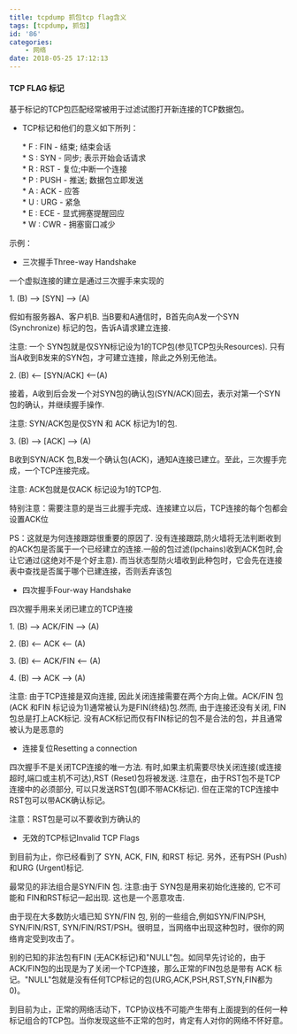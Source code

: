 ```yaml
---
title: tcpdump 抓包tcp flag含义
tags: [tcpdump, 抓包]
id: '86'
categories:
    - 网络
date: 2018-05-25 17:12:13
---
```


#### TCP FLAG 标记

基于标记的TCP包匹配经常被用于过滤试图打开新连接的TCP数据包。

*   TCP标记和他们的意义如下所列：  
      
    \* F : FIN - 结束; 结束会话  
    \* S : SYN - 同步; 表示开始会话请求  
    \* R : RST - 复位;中断一个连接  
    \* P : PUSH - 推送; 数据包立即发送  
    \* A : ACK - 应答  
    \* U : URG - 紧急  
    \* E : ECE - 显式拥塞提醒回应  
    \* W : CWR - 拥塞窗口减少

示例：

*   三次握手Three-way Handshake

一个虚拟连接的建立是通过三次握手来实现的

1\. (B) --> \[SYN\] --> (A)

假如有服务器A、客户机B. 当B要和A通信时，B首先向A发一个SYN (Synchronize) 标记的包，告诉A请求建立连接.

注意: 一个 SYN包就是仅SYN标记设为1的TCP包(参见TCP包头Resources). 只有当A收到B发来的SYN包，才可建立连接，除此之外别无他法。

2\. (B) <-- \[SYN/ACK\] <--(A)

接着，A收到后会发一个对SYN包的确认包(SYN/ACK)回去，表示对第一个SYN包的确认，并继续握手操作.

注意: SYN/ACK包是仅SYN 和 ACK 标记为1的包.

3\. (B) --> \[ACK\] --> (A)

B收到SYN/ACK 包,B发一个确认包(ACK)，通知A连接已建立。至此，三次握手完成，一个TCP连接完成。

注意: ACK包就是仅ACK 标记设为1的TCP包.

特别注意：需要注意的是当三此握手完成、连接建立以后，TCP连接的每个包都会设置ACK位

PS：这就是为何连接跟踪很重要的原因了. 没有连接跟踪,防火墙将无法判断收到的ACK包是否属于一个已经建立的连接.一般的包过滤(Ipchains)收到ACK包时,会让它通过(这绝对不是个好主意). 而当状态型防火墙收到此种包时，它会先在连接表中查找是否属于哪个已建连接，否则丢弃该包

*   四次握手Four-way Handshake

四次握手用来关闭已建立的TCP连接

1\. (B) --> ACK/FIN --> (A)

2\. (B) <-- ACK <-- (A)

3\. (B) <-- ACK/FIN <-- (A)

4\. (B) --> ACK --> (A)

注意: 由于TCP连接是双向连接, 因此关闭连接需要在两个方向上做。ACK/FIN 包(ACK 和FIN 标记设为1)通常被认为是FIN(终结)包.然而, 由于连接还没有关闭, FIN包总是打上ACK标记. 没有ACK标记而仅有FIN标记的包不是合法的包，并且通常被认为是恶意的

*   连接复位Resetting a connection

四次握手不是关闭TCP连接的唯一方法. 有时,如果主机需要尽快关闭连接(或连接超时,端口或主机不可达),RST (Reset)包将被发送. 注意在，由于RST包不是TCP连接中的必须部分, 可以只发送RST包(即不带ACK标记). 但在正常的TCP连接中RST包可以带ACK确认标记。

注意：RST包是可以不要收到方确认的

*   无效的TCP标记Invalid TCP Flags

到目前为止，你已经看到了 SYN, ACK, FIN, 和RST 标记. 另外，还有PSH (Push) 和URG (Urgent)标记.

最常见的非法组合是SYN/FIN 包. 注意:由于 SYN包是用来初始化连接的, 它不可能和 FIN和RST标记一起出现. 这也是一个恶意攻击.

由于现在大多数防火墙已知 SYN/FIN 包, 别的一些组合,例如SYN/FIN/PSH, SYN/FIN/RST, SYN/FIN/RST/PSH。很明显，当网络中出现这种包时，很你的网络肯定受到攻击了。

别的已知的非法包有FIN (无ACK标记)和"NULL"包。如同早先讨论的，由于ACK/FIN包的出现是为了关闭一个TCP连接，那么正常的FIN包总是带有 ACK 标记。"NULL"包就是没有任何TCP标记的包(URG,ACK,PSH,RST,SYN,FIN都为0)。

到目前为止，正常的网络活动下，TCP协议栈不可能产生带有上面提到的任何一种标记组合的TCP包。当你发现这些不正常的包时，肯定有人对你的网络不怀好意。